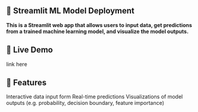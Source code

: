 ## 🚀 Streamlit ML Model Deployment

**This is a Streamlit web app that allows users to input data, get predictions from a trained machine learning model, and visualize the model outputs.**

## 🔗 Live Demo
link here

## 📝 Features
Interactive data input form
Real-time predictions
Visualizations of model outputs (e.g. probability, decision boundary, feature importance)
